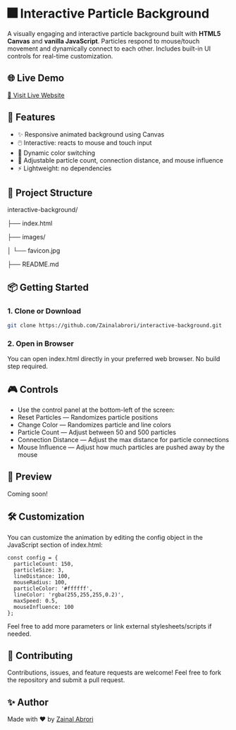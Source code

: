 # 🎆 Interactive Particle Background

A visually engaging and interactive particle background built with **HTML5 Canvas** and **vanilla JavaScript**. Particles respond to mouse/touch movement and dynamically connect to each other. Includes built-in UI controls for real-time customization.

## 🌐 Live Demo

[🔗 Visit Live Website](https://zainalabrori.github.io/interactive-background/)

## 🚀 Features

- ✨ Responsive animated background using Canvas
- 🖱️ Interactive: reacts to mouse and touch input
- 🎨 Dynamic color switching
- 🔧 Adjustable particle count, connection distance, and mouse influence
- ⚡ Lightweight: no dependencies

## 📂 Project Structure

interactive-background/

├── index.html

├── images/

│ └── favicon.jpg

├── README.md

## 📦 Getting Started

### 1. Clone or Download

```bash
git clone https://github.com/Zainalabrori/interactive-background.git
```

### 2. Open in Browser
You can open index.html directly in your preferred web browser. No build step required.

## 🎮 Controls

- Use the control panel at the bottom-left of the screen:
- Reset Particles — Randomizes particle positions
- Change Color — Randomizes particle and line colors
- Particle Count — Adjust between 50 and 500 particles
- Connection Distance — Adjust the max distance for particle connections
- Mouse Influence — Adjust how much particles are pushed away by the mouse

## 📸 Preview

Coming soon!


## 🛠️ Customization
You can customize the animation by editing the config object in the JavaScript section of index.html:
```
const config = {
  particleCount: 150,
  particleSize: 3,
  lineDistance: 100,
  mouseRadius: 100,
  particleColor: '#ffffff',
  lineColor: 'rgba(255,255,255,0.2)',
  maxSpeed: 0.5,
  mouseInfluence: 100
};
```

Feel free to add more parameters or link external stylesheets/scripts if needed.

## 🤝 Contributing
Contributions, issues, and feature requests are welcome!
Feel free to fork the repository and submit a pull request.

## ✨ Author

Made with ❤️ by [Zainal Abrori](https://www.linkedin.com/in/zainal-abrori-bb242829b/)
